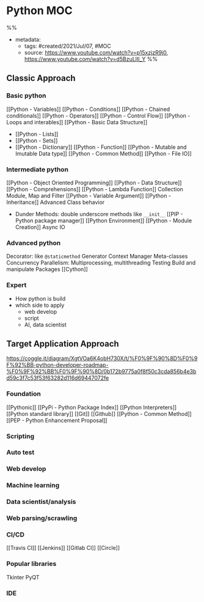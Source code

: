 # Python MOC

%% 
- metadata:
	- tags: #created/2021/Jul/07, #MOC 
	- source: https://www.youtube.com/watch?v=p15xzjzR9j0, https://www.youtube.com/watch?v=d5BzuLlII_Y
%%

## Classic Approach
### Basic python
[[Python - Variables]]
[[Python - Conditions]]
[[Python - Chained conditionals]]
[[Python - Operators]]
[[Python - Control Flow]]
[[Python - Loops and interables]]
[[Python - Basic Data Structure]]
- [[Python - Lists]]
- [[Python - Sets]]
- [[Python - Dictionary]]
[[Python - Function]]
[[Python - Mutable and Imutable Data type]]
[[Python - Common Method]]
[[Python - File IO]]

### Intermediate python
[[Python - Object Oriented Programming]]
[[Python - Data Structure]]
[[Python - Comprehensions]]
[[Python - Lambda Function]]
Collection Module, Map and Filter
[[Python - Variable Argument]]
[[Python - Inheritance]]
Advanced Class behavior
- Dunder Methods: double underscore methods like `__init__`
[[PIP - Python package manager]]
[[Python Environment]]
[[Python - Module Creation]]
Async IO

### Advanced python
Decorator: like `@staticmethod`
Generator
Context Manager
Meta-classes
Concurrency 
Parallelism: Multiprocessing, multithreading
Testing
Build and manipulate Packages
[[Cython]]

### Expert
- How python is build
- which side to apply
	- web develop
	- script
	- AI, data scientist







## Target Application Approach
https://coggle.it/diagram/XgtVOa6K4obH730X/t/%F0%9F%90%8D%F0%9F%92%BB-python-developer-roadmap-%F0%9F%92%BB%F0%9F%90%8D/0b172b9775a0f8f50c3cda856b4e3bd59c3f7c53f53f63282d116d69447072fe

### Foundation
[[Pythonic]]
[[PyPi - Python Package Index]]
[[Python Interpreters]]
[[Python standard library]]
[[Git]]
[[Github]]
[[Python - Common Method]]
[[PEP - Python Enhancement Proposal]]

### Scripting
### Auto test
### Web develop
### Machine learning
### Data scientist/analysis
### Web parsing/scrawling
### CI/CD
[[Travis CI]]
[[Jenkins]]
[[Gitlab CI]]
[[Circle]]
### Popular libraries
Tkinter
PyQT
### IDE
